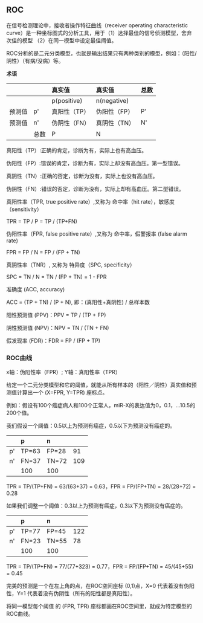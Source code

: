 ## ROC 
在信号检测理论中，接收者操作特征曲线（receiver operating characteristic curve）是一种坐标图式的分析工具，用于（1）选择最佳的信号侦测模型，舍弃次佳的模型
（2）在同一模型中设定最佳阈值。

ROC分析的是二元分类模型，也就是输出结果只有两种类别的模型，例如：（阳性/阴性）（有病/没病）等。

**术语**

|  |  | 真实值 | 真实值 | 总数 |
| :--- | :--- | :--- | :--- | :--- | 
|  |  | p(positive) | n(negative) |  |
| 预测值 | p' | 真阳性（TP） | 伪阳性（FP） | P' |
| 预测值 | n' | 伪阴性（FN） | 真阴性（TN） | N' |
|  | 总数 | P | N | 

真阳性（TP）:正确的肯定，诊断为有，实际上也有高血压。

伪阳性（FP）:错误的肯定，诊断为有，实际上却没有高血压。第一型错误。

真阴性（TN）:正确的否定，诊断为没有，实际上也没有高血压。

伪阴性（FN）:错误的否定，诊断为没有，实际上却有高血压。第二型错误。

真阳性率（TPR, true positive rate）,又称为 命中率（hit rate），敏感度（sensitivity）

TPR = TP / P = TP / (TP+FN)

伪阳性率（FPR, false positive rate）,又称为 命中率，假警报率 (false alarm rate)

FPR = FP / N = FP / (FP + TN)

真阴性率（TNR）, 又称为 特异度（SPC, specificity）

SPC = TN / N = TN / (FP + TN) = 1 - FPR

准确度 (ACC, accuracy)

ACC = (TP + TN) / (P + N), 即：(真阳性+真阴性) / 总样本数

阳性预测值 (PPV)：PPV = TP / (TP + FP)

阴性预测值 (NPV)：NPV = TN / (TN + FN)

假发现率 (FDR)：FDR = FP / (FP + TP)

### ROC曲线
x轴：伪阳性率（FPR）; Y轴：真阳性率（TPR）

给定一个二元分类模型和它的阈值，就能从所有样本的（阳性／阴性）真实值和预测值计算出一个 (X=FPR, Y=TPR) 座标点。

例如：假设有100个癌症病人和100个正常人，miR-X的表达值为0，0.1，...10.5的200个值。

我们假设一个阈值：0.5以上为预测有癌症，0.5以下为预测没有癌症的。

||  p | n ||
| :--- | :--- | :--- | :--- |
| p' | TP=63 | FP=28 | 91 |
| n' | FN=37 | TN=72 | 109 |
|| 100 | 100 |

TPR = TP/(TP+FN) = 63/(63+37) = 0.63，FPR = FP/(FP+TN) = 28/(28+72) = 0.28

如果我们调整一个阈值：0.3以上为预测有癌症，0.3以下为预测没有癌症的。

||  p | n ||
| :--- | :--- | :--- | :--- |
| p' | TP=77 | FP=45 | 122 |
| n' | FN=23 | TN=55 | 78 |
|| 100 | 100 |

TPR = TP/(TP+FN) = 77/(77+323) = 0.77，FPR = FP/(FP+TN) = 45/(45+55) = 0.45

完美的预测是一个在左上角的点，在ROC空间座标 (0,1)点，X=0 代表着没有伪阳性，Y=1 代表着没有伪阴性（所有的阳性都是真阳性）。

将同一模型每个阈值 的 (FPR, TPR) 座标都画在ROC空间里，就成为特定模型的ROC曲线。








